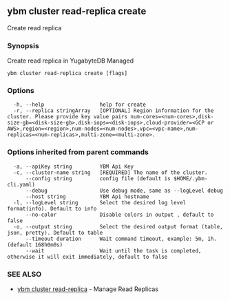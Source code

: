 ## ybm cluster read-replica create

Create read replica

### Synopsis

Create read replica in YugabyteDB Managed

```
ybm cluster read-replica create [flags]
```

### Options

```
  -h, --help                  help for create
  -r, --replica stringArray   [OPTIONAL] Region information for the cluster. Please provide key value pairs num-cores=<num-cores>,disk-size-gb=<disk-size-gb>,disk-iops=<disk-iops>,cloud-provider=<GCP or AWS>,region=<region>,num-nodes=<num-nodes>,vpc=<vpc-name>,num-replicas=<num-replicas>,multi-zone=<multi-zone>.
```

### Options inherited from parent commands

```
  -a, --apiKey string         YBM Api Key
  -c, --cluster-name string   [REQUIRED] The name of the cluster.
      --config string         config file (default is $HOME/.ybm-cli.yaml)
      --debug                 Use debug mode, same as --logLevel debug
      --host string           YBM Api hostname
  -l, --logLevel string       Select the desired log level format(info). Default to info
      --no-color              Disable colors in output , default to false
  -o, --output string         Select the desired output format (table, json, pretty). Default to table
      --timeout duration      Wait command timeout, example: 5m, 1h. (default 168h0m0s)
      --wait                  Wait until the task is completed, otherwise it will exit immediately, default to false
```

### SEE ALSO

* [ybm cluster read-replica](ybm_cluster_read-replica.md)	 - Manage Read Replicas

